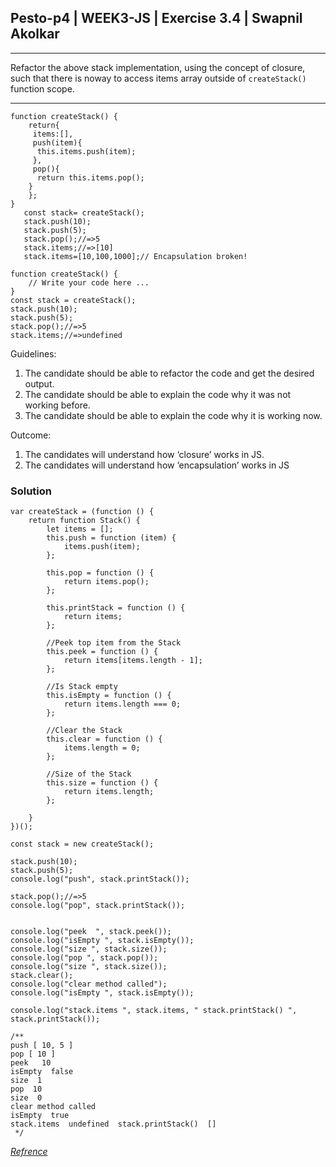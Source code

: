 ## Pesto-p4 | WEEK3-JS | Exercise 3.4 | Swapnil Akolkar

*** 
Refactor  the above stack implementation, using the concept of closure, such that there is noway to access items array outside of `createStack()` function scope.
***

```
function createStack() {
    return{
     items:[],
     push(item){
      this.items.push(item);
     },
     pop(){
      return this.items.pop();
    }
    };
}
   const stack= createStack();
   stack.push(10);
   stack.push(5);
   stack.pop();//=>5
   stack.items;//=>[10]
   stack.items=[10,100,1000];// Encapsulation broken!
 ```


```
function createStack() {
    // Write your code here ...
}
const stack = createStack();
stack.push(10);
stack.push(5);
stack.pop();//=>5
stack.items;//=>undefined
 ```

Guidelines:
1. The candidate should be able to refactor the code and get the desired output.
2. The candidate should be able to explain the code why it was not working before.
3. The candidate should be able to explain the code why it is working now.

Outcome:
1. The candidates will understand how ‘closure’ works in JS.
2. The candidates will understand how ‘encapsulation’ works in JS

### Solution

```
var createStack = (function () {
    return function Stack() {
        let items = [];
        this.push = function (item) {
            items.push(item);
        };

        this.pop = function () {
            return items.pop();
        };

        this.printStack = function () {
            return items;
        };

        //Peek top item from the Stack
        this.peek = function () {
            return items[items.length - 1];
        };

        //Is Stack empty
        this.isEmpty = function () {
            return items.length === 0;
        };

        //Clear the Stack
        this.clear = function () {
            items.length = 0;
        };

        //Size of the Stack
        this.size = function () {
            return items.length;
        };

    }
})();

const stack = new createStack();

stack.push(10);
stack.push(5);
console.log("push", stack.printStack());

stack.pop();//=>5
console.log("pop", stack.printStack());


console.log("peek  ", stack.peek());
console.log("isEmpty ", stack.isEmpty());
console.log("size ", stack.size());
console.log("pop ", stack.pop());
console.log("size ", stack.size());
stack.clear();
console.log("clear method called");
console.log("isEmpty ", stack.isEmpty());

console.log("stack.items ", stack.items, " stack.printStack() ", stack.printStack());

/**
push [ 10, 5 ]
pop [ 10 ]
peek   10
isEmpty  false
size  1
pop  10
size  0
clear method called
isEmpty  true
stack.items  undefined  stack.printStack()  []
 */
```

*[Refrence](https://learnersbucket.com/tutorials/algorithms/stack/)*